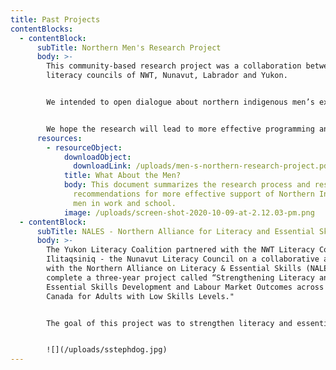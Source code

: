 ```yaml
---
title: Past Projects
contentBlocks:
  - contentBlock:
      subTitle: Northern Men's Research Project
      body: >-
        This community-based research project was a collaboration between the
        literacy councils of NWT, Nunavut, Labrador and Yukon.


        We intended to open dialogue about northern indigenous men’s experiences with learning and work. We wanted to better understand the barriers that northern First Nations, Inuit and Métis men face and, most important, what will help them succeed.


        We hope the research will lead to more effective programming and policies to support northern Indigenous men in learning, work and well-being.
      resources:
        - resourceObject:
            downloadObject:
              downloadLink: /uploads/men-s-northern-research-project.pdf
            title: What About the Men?
            body: This document summarizes the research process and results, and makes
              recommendations for more effective support of Northern Indigenous
              men in work and school.
            image: /uploads/screen-shot-2020-10-09-at-2.12.03-pm.png
  - contentBlock:
      subTitle: NALES - Northern Alliance for Literacy and Essential Skills
      body: >-
        The Yukon Literacy Coalition partnered with the NWT Literacy Council and
        Ilitaqsiniq - the Nunavut Literacy Council on a collaborative agreement
        with the Northern Alliance on Literacy & Essential Skills (NALES) to
        complete a three-year project called “Strengthening Literacy and
        Essential Skills Development and Labour Market Outcomes across Northern
        Canada for Adults with Low Skills Levels."


        The goal of this project was to strengthen literacy and essential skills development and to improve market outcomes across the north. The team reached out to Aboriginal youth and adults, both men and women, who were out-of-school or unemployed with low levels of literacy and essential skills in the remote north. Throughout this project, Aboriginal youth and adults had the opportunity to develop more transferable skills, become more employable, increase their access to the labour market, and experience more success within the northern economy.


        ![](/uploads/sstephdog.jpg)
---
```

